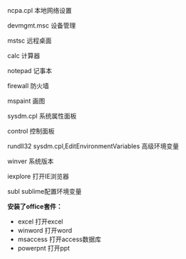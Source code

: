 ncpa.cpl 本地网络设置

devmgmt.msc 设备管理

mstsc 远程桌面

calc 计算器

notepad 记事本

firewall 防火墙

mspaint 画图

sysdm.cpl 系统属性面板

control 控制面板

rundll32 sysdm.cpl,EditEnvironmentVariables 高级环境变量

winver 系统版本

iexplore 打开IE浏览器

subl sublime配置环境变量

**安装了office套件：**

* excel 打开excel
* winword 打开word
* msaccess 打开access数据库
* powerpnt 打开ppt

